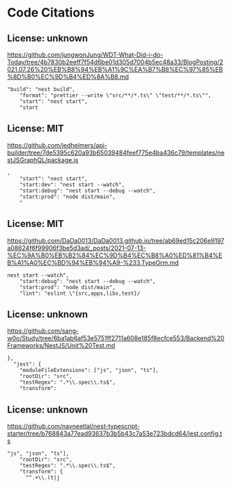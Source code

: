 # Code Citations

## License: unknown
https://github.com/jungwonJung/WDT-What-Did-i-do-Today/tree/4b7830b2eeff7f54d6be01d305d7004b5ec48a33/BlogPosting/2021.07.26%20%EB%B8%94%EB%A1%9C%EA%B7%B8%EC%97%85%EB%8D%B0%EC%9D%B4%ED%8A%B8.md

```
"build": "nest build",
    "format": "prettier --write \"src/**/*.ts\" \"test/**/*.ts\"",
    "start": "nest start",
    "start
```


## License: MIT
https://github.com/jedhelmers/api-builder/tree/7de5395c620a93b65039484feef775e4ba436c79/templates/nestJSGraphQL/package.js

```
,
    "start": "nest start",
    "start:dev": "nest start --watch",
    "start:debug": "nest start --debug --watch",
    "start:prod": "node dist/main",
    "
```


## License: MIT
https://github.com/DaDa0013/DaDa0013.github.io/tree/ab69ed15c206e9197a08624f6f99906f3be5d3ad/_posts/2021-07-13-%EC%9A%B0%EB%B2%84%EC%9D%B4%EC%B8%A0%ED%81%B4%EB%A1%A0%EC%BD%94%EB%94%A9-%233.TypeOrm.md

```
nest start --watch",
    "start:debug": "nest start --debug --watch",
    "start:prod": "node dist/main",
    "lint": "eslint \"{src,apps,libs,test}/
```


## License: unknown
https://github.com/sang-w0o/Study/tree/6ba1ab6af53e5751ff2711a608e185f8ecfce553/Backend%20Frameworks/NestJS/Unit%20Test.md

```
},
  "jest": {
    "moduleFileExtensions": ["js", "json", "ts"],
    "rootDir": "src",
    "testRegex": ".*\\.spec\\.ts$",
    "transform":
```


## License: unknown
https://github.com/navneetlal/nest-typescript-starter/tree/b768843a77ead93637b3b5b43c7a53e723bdcd64/jest.config.ts

```
"js", "json", "ts"],
    "rootDir": "src",
    "testRegex": ".*\\.spec\\.ts$",
    "transform": {
      "^.+\\.(t|j
```


